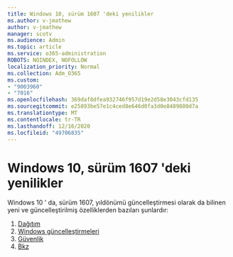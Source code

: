 ```yaml
---
title: Windows 10, sürüm 1607 'deki yenilikler
ms.author: v-jmathew
author: v-jmathew
manager: scotv
ms.audience: Admin
ms.topic: article
ms.service: o365-administration
ROBOTS: NOINDEX, NOFOLLOW
localization_priority: Normal
ms.collection: Adm_O365
ms.custom:
- "9003960"
- "7016"
ms.openlocfilehash: 369daf8dfea932746f957d19e2d58e3043cfd135
ms.sourcegitcommit: e25893be57e1c4ced8e646d0fa3d0e8489880d7a
ms.translationtype: MT
ms.contentlocale: tr-TR
ms.lasthandoff: 12/16/2020
ms.locfileid: "49706835"
---
```

# <a name="whats-new-in-windows-10-version-1607"></a>Windows 10, sürüm 1607 'deki yenilikler

Windows 10 ' da, sürüm 1607, yıldönümü güncelleştirmesi olarak da bilinen yeni ve güncelleştirilmiş özelliklerden bazıları şunlardır:

1. [Dağıtım](https://go.microsoft.com/fwlink/?linkid=2114462)
2. [Windows güncelleştirmeleri](https://go.microsoft.com/fwlink/?linkid=2114463)
3. [Güvenlik](https://go.microsoft.com/fwlink/?linkid=2114270)
4. [Bkz](https://go.microsoft.com/fwlink/?linkid=2114271)
